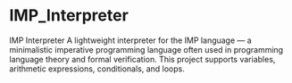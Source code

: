 # IMP_Interpreter
IMP Interpreter A lightweight interpreter for the IMP language — a minimalistic imperative programming language often used in programming language theory and formal verification. This project supports variables, arithmetic expressions, conditionals, and loops. 
